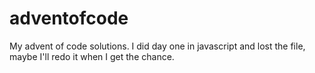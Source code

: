 # adventofcode
My advent of code solutions. I did day one in javascript and lost the file, maybe I'll redo it when I get the chance.
